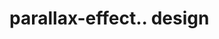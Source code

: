 # parallax-effect.. design                                                                                                                                                                                                                                                                                                                                                                                            
                                     

